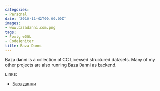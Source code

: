 ```yaml
---
categories:
- Personal
date: "2010-11-02T00:00:00Z"
images:
- www.bazadanni.com.png
tags:
- PostgreSQL
- CodeIgniter
title: Baza Danni
---
```


Baza danni is a collection of CC Licensed structured datasets. Many of my other projects are also running Baza Danni as backend.

Links:

* [База данни](http://bazadanni.com)

